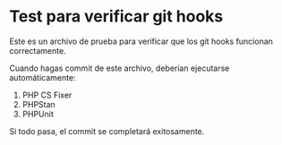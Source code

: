# Test para verificar git hooks

Este es un archivo de prueba para verificar que los git hooks funcionan correctamente.

Cuando hagas commit de este archivo, deberían ejecutarse automáticamente:
1. PHP CS Fixer
2. PHPStan  
3. PHPUnit

Si todo pasa, el commit se completará exitosamente.
